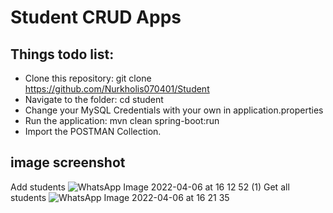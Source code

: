 # Student CRUD Apps
## Things todo list:
- Clone this repository: git clone https://github.com/Nurkholis070401/Student
- Navigate to the folder: cd student
- Change your MySQL Credentials with your own in application.properties
- Run the application: mvn clean spring-boot:run
- Import the POSTMAN Collection.
## image screenshot
Add students
![WhatsApp Image 2022-04-06 at 16 12 52 (1)](https://user-images.githubusercontent.com/100669802/161941511-b72e46a1-bbef-47bc-aacc-8ec8349384b3.jpeg)
Get all students
![WhatsApp Image 2022-04-06 at 16 21 35](https://user-images.githubusercontent.com/100669802/161951123-e42c6406-0ded-43c4-ab6a-90b77ecd36b5.jpeg)
